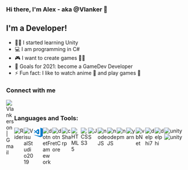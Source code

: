 ### Hi there, I'm Alex - aka @Vlanker 👋

## I'm a Developer!
- 🐱‍🏍 I started learning Unity
- 💻 I am programming in C# 
- 🎮 I want to create games 🐱‍👤
- 🥅 Goals for 2021: become a GameDev Developer
- ⚡ Fun fact: I like to watch anime 👺 and play games 👹

### Connect with me
[<img align="left" alt="Vlankerson | Gmail" width="22px" src="https://user-images.githubusercontent.com/5141132/50740364-7ea80880-1217-11e9-8faf-2348e31beedd.png" />][gmail]

<br/>

### Languages and Tools:
<img align="left" alt="Rider" width="26px" src="https://migsoft.ru/upload/iblock/707/707ac49b267f23b4648013c7e8d6dafd.png" />
<img align="left" alt="VisualStudio2019" width="26px" src="https://img.icons8.com/color/452/visual-studio-2019.png" />
<img align="left" alt="VSCode" width="26px" src="https://raw.githubusercontent.com/github/explore/80688e429a7d4ef2fca1e82350fe8e3517d3494d/topics/visual-studio-code/visual-studio-code.png" />
<img align="left" alt="dotnetFramework" width="26px" src="https://cdn.iconscout.com/icon/free/png-512/microsoft-dot-net-1-1175179.png" />
<img align="left" alt="dotnetCore" width="26px" src="https://upload.wikimedia.org/wikipedia/commons/thumb/e/ee/.NET_Core_Logo.svg/1200px-.NET_Core_Logo.svg.png" />
<img align="left" alt="cSharp" width="26px" src="https://www.freeiconspng.com/uploads/c-logo-icon-18.png" />
<img align="left" alt="HTML5" width="26px" src="https://upload.wikimedia.org/wikipedia/commons/thumb/6/61/HTML5_logo_and_wordmark.svg/512px-HTML5_logo_and_wordmark.svg.png" />
<img align="left" alt="CSS3" width="20px" src="https://3.bp.blogspot.com/-oRSUw_TmO9o/XIb61m88fcI/AAAAAAAAIq0/vnxl2zzsXEQsnHI2fH4GjKu_ZT0urRo4wCK4BGAYYCw/s1600/icon%2Bcss%2B3.png" />
<img align="left" alt="JS" width="26px" src="https://cdn.iconscout.com/icon/free/png-256/javascript-2038874-1720087.png" />
<img align="left" alt="nodeJS" width="26px" src="https://upload.wikimedia.org/wikipedia/commons/d/d9/Node.js_logo.svg" />
<img align="left" alt="nodeJS" width="26px" src="https://upload.wikimedia.org/wikipedia/commons/thumb/a/a7/React-icon.svg/1200px-React-icon.svg.png" />
<img align="left" alt="npm" width="26px" src="https://img.icons8.com/color/452/npm.png" />
<img align="left" alt="yarn" width="26px" src="https://iconape.com/wp-content/png_logo_vector/yarn-logo.png" />
<img align="left" alt="vbNet" width="26px" src="https://upload.wikimedia.org/wikipedia/commons/thumb/4/40/VB.NET_Logo.svg/512px-VB.NET_Logo.svg.png" />
<img align="left" alt="delphi7" width="26px" src="https://softcatalog.info/sites/default/files/styles/program_logo/public/program/logo/borland_delphi_7_dlya_windows-logo.png" />
<img align="left" alt="delphi" width="26px" src="https://upload.wikimedia.org/wikipedia/commons/b/bd/Delphi_Language_Logo.png" />
<img align="left" alt="unity" width="50px" src="https://upload.wikimedia.org/wikipedia/commons/thumb/1/19/Unity_Technologies_logo.svg/1280px-Unity_Technologies_logo.svg.png" />
<img align="left" alt="unity" width="50px" src="https://e7.pngegg.com/pngimages/785/145/png-clipart-java-development-kit-software-development-kit-computer-programming-computer-icons-programming-language-icon-text-logo-thumbnail.png" />

<br />

[gmail]: vlankerson@gmail.com
